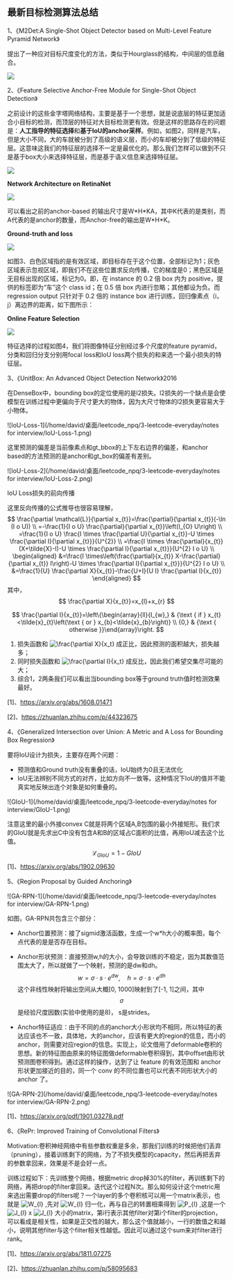 ## 最新目标检测算法总结

1、《M2Det:A Single-Shot Object Detector based on Multi-Level Feature Pyramid Network》

提出了一种应对目标尺度变化的方法，类似于Hourglass的结构，中间层的信息融合。

![](./M2Det.png)

2、《Feature Selective Anchor-Free Module for Single-Shot Object Detection》

之前设计的这些金字塔网络结构，主要是基于一个思想，就是说底层的特征更加适合小目标的检测，而顶层的特征对大目标检测更有效。但是这样的思路存在的问题是：**人工指导的特征选择**和**基于IoU的anchor采样**。例如，如图2，同样是汽车，但是大小不同，大的车就被分到了高级的语义层，而小的车却被分到了低级的特征层。这意味这我们的特征层的选择不一定是最优化的。那么我们怎样可以做到不只是基于box大小来选择特征层，而是基于语义信息来选择特征层。

![](./SFAF-1.png)

**Network Architecture on RetinaNet**

![](SFAF-2.png)

可以看出之前的anchor-based 的输出尺寸是W\*H\*KA，其中K代表的是类别，而A代表的是anchor的数量，而Anchor-free的输出是W\*H\*K。

**Ground-truth and loss**

![](SFAF-3.png)

如图3、白色区域指的是有效区域，即目标存在于这个位置，全部标记为1；灰色区域表示忽视区域，即我们不在这些位置求反向传播，它的梯度是0；黑色区域是无目标出现的区域，标记为0。即，在 instance 的 0.2 倍 box 内为 positive，提供的标签即为“车”这个 class id；在 0.5 倍 box 内进行忽略；其他都设为负。而 regression output 只针对于 0.2 倍的 instance box 进行训练，回归像素点（i，j）离边界的距离，如下图所示：

**Online Feature Selection**

![](SFAF-4.png)

特征选择的过程如图4，我们将图像特征分别经过多个尺度的feature pyramid，分类和回归分支分别用focal loss和IoU loss两个损失的和来选一个最小损失的特征层。

3、《UnitBox: An Advanced Object Detection Network》2016

在DenseBox中，bounding box的定位使用的是l2损失。l2损失的一个缺点是会使模型在训练过程中更偏向于尺寸更大的物体，因为大尺寸物体的l2损失更容易大于小物体。

![IoU-Loss-1](/home/david/桌面/leetcode_npq/3-leetcode-everyday/notes for interview/IoU-Loss-1.png)

这里预测的偏差是当前像素点和gt_bbox的上下左右边界的偏差，和anchor based的方法预测的是anchor和gt_box的偏差有差别。

![IoU-Loss-2](/home/david/桌面/leetcode_npq/3-leetcode-everyday/notes for interview/IoU-Loss-2.png)

IoU Loss损失的前向传播

这里反向传播的公式推导也很容易理解，
$$
\frac{\partial \mathcal{L}}{\partial x_{t}}=\frac{\partial}{\partial x_{t}}(-\ln (I o U)) \\
=-\frac{1}{I o U} \frac{\partial}{\partial x_{t}}\left(I_{O} U\right) \\
=\frac{1}{I o U} \frac{I \times \frac{\partial U}{\partial x_{t}}-U \times \frac{\partial I}{\partial x_{t}}}{U^{2}} \\
=\frac{I \times \frac{\partial}{x_{t}}(X+\tilde{X}-I)-U \times \frac{\partial I}{\partial x_{t}}}{U^{2} I o U} \\
\begin{aligned} &=\frac{I \times\left(\frac{\partial}{x_{t}} X-\frac{\partial}{\partial x_{t}} I\right)-U \times \frac{\partial I}{\partial x_{t}}}{U^{2} I o U} \\ &=\frac{1}{U} \frac{\partial X}{x_{t}}-\frac{U+I}{U I} \frac{\partial I}{x_{t}} \end{aligned}
$$
其中，
$$
\frac{\partial X}{x_{t}}=x_{l}+x_{r}
$$

$$
\frac{\partial I}{x_{t}}=\left\{\begin{array}{ll}{I_{w},} & {\text { if } x_{t}<\tilde{x}_{t}\left(\text { or } x_{b}<\tilde{x}_{b}\right)} \\ {0,} & {\text { otherwise }}\end{array}\right.
$$

1. 损失函数和 ![\frac{\partial X}{x_t}](https://www.zhihu.com/equation?tex=%5Cfrac%7B%5Cpartial+X%7D%7Bx_t%7D) 成正比，因此预测的面积越大，损失越多；
2. 同时损失函数和 ![\frac{\partial I}{x_t}](https://www.zhihu.com/equation?tex=%5Cfrac%7B%5Cpartial+I%7D%7Bx_t%7D) 成反比，因此我们希望交集尽可能的大；
3. 综合1，2两条我们可以看出当bounding box等于ground truth值时检测效果最好。

[1]、https://arxiv.org/abs/1608.01471

[2]、https://zhuanlan.zhihu.com/p/44323675

4、《Generalized Intersection over Union: A Metric and A Loss for Bounding Box Regression》

要将IoU设计为损失，主要存在两个问题：

- 预测值和Ground truth没有重叠的话，IoU始终为0且无法优化
- IoU无法辨别不同方式的对齐，比如方向不一致等。这种情况下IoU的值并不能真实地反映出连个对象是如何重叠的。

![GIoU-1](/home/david/桌面/leetcode_npq/3-leetcode-everyday/notes for interview/GIoU-1.png)

注意这里的最小外接convex C就是将两个区域A,B包围的最小外接矩形。我们求的GIoU就是先求出C中没有包含A和B的区域占C面积的比值，再用IoU减去这个比值。
$$
\mathcal{L}_{GI o U}=1-GIoU
$$
[1]、https://arxiv.org/abs/1902.09630

5、《Region Proposal by Guided Anchoring》

![GA-RPN-1](/home/david/桌面/leetcode_npq/3-leetcode-everyday/notes for interview/GA-RPN-1.png)

如图，GA-RPN共包含三个部分：

- Anchor位置预测：接了sigmid激活函数，生成一个w*h大小的概率图，每个点代表的是是否存在目标。

- Anchor形状预测：直接预测w,h的大小，会导致训练的不稳定，因为其数值范围太大了，所以就做了一个映射，预测的是dw和dh。
  $$
  w=\sigma \cdot s \cdot e^{d w}, \quad h=\sigma \cdot s \cdot e^{d h}
  $$
  这个非线性映射将输出空间从大概[0, 1000]映射到了[-1, 1]之间，其中
  $$
  \sigma
  $$
  是经验尺度因数(实验中使用的是8)， s是strides。

- Anchor特征适应：由于不同的点的anchor大小形状均不相同，所以特征的表达应该也不一致，具体地，大的anchor，应该有更大的region的信息，而小的anchor，则需要对应region的信息。实现上，论文借用了deformable卷积的思想。新的特征图由原来的特征图做deformable卷积得到，其中offset由形状预测图卷积得到。通过这样的操作，达到了让 feature 的有效范围和 anchor 形状更加接近的目的，同一个 conv 的不同位置也可以代表不同形状大小的 anchor 了。

![GA-RPN-2](/home/david/桌面/leetcode_npq/3-leetcode-everyday/notes for interview/GA-RPN-2.png)

[1]、https://arxiv.org/pdf/1901.03278.pdf

6、《RePr: Improved Training of Convolutional Filters》

Motivation:卷积神经网络中有些参数权重是多余，那我们训练的时候把他们丢弃（pruning），接着训练剩下的网络，为了不损失模型的capacity，然后再把丢弃的参数拿回来，效果是不是会好一点。

训练过程如下：先训练整个网络，根据metric drop掉30%的filter，再训练剩下的网络，再把drop的filter拿回来。迭代这个过程N次。那么如何设计这个metric用来选出需要drop的filters呢？一个layer的多个卷积核可以用一个matrix表示，也就是 ![W_{l}](https://www.zhihu.com/equation?tex=W_%7Bl%7D) ,先对 ![W_{l}](https://www.zhihu.com/equation?tex=W_%7Bl%7D) 归一化，再与自己的转置相乘得到 ![P_{l}](https://www.zhihu.com/equation?tex=P_%7Bl%7D) ,这是一个 ![J_{l}](https://www.zhihu.com/equation?tex=J_%7Bl%7D) x ![J_{l}](https://www.zhihu.com/equation?tex=J_%7Bl%7D) 大小的matrix，第i行表示其他filter对第i个filter的projection，可以看成是相关性，如果是正交性的越大，那么这个值就越小，一行的数值之和越小，说明其他filter与这个filter相关性越低。因此可以通过这个sum来对filter进行rank。

[1]、https://arxiv.org/abs/1811.07275

[2]、https://zhuanlan.zhihu.com/p/58095683